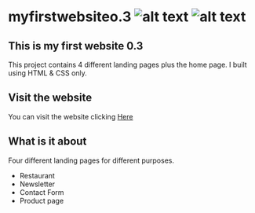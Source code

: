 # myfirstwebsiteo.3 ![alt text](https://img.shields.io/badge/My%20first%20website-0.3-red)  ![alt text](https://img.shields.io/badge/Made%20by-Max-brightgreen)
## This is my first website 0.3
This project contains 4 different landing pages plus the home page. I built using HTML & CSS only.

## Visit the website
You can visit the website clicking [Here](https://myfirstwebsite0-3.netlify.app/)

## What is it about
Four different landing pages for different purposes.

* Restaurant
* Newsletter
* Contact Form
* Product page
